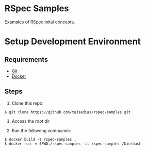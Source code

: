 # RSpec Samples

Examples of RSpec inital concepts.

# Setup Development Environment

## Requirements

* [Git](https://git-scm.com/book/en/v2/Getting-Started-Installing-Git)
* [Docker](https://docs.docker.com/get-docker/)

## Steps

1. Clone this repo:

```
$ git clone https://github.com/taisedias/rspec-samples.git
```

1. Access the root dir

1. Run the following commands:

```
$ docker build -t rspec-samples .
$ docker run -v $PWD:/rspec-samples -it rspec-samples /bin/bash
```
